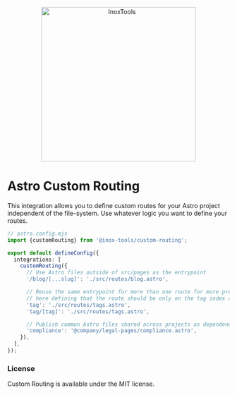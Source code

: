 <p align="center">
    <img alt="InoxTools" width="350px" src="https://github.com/Fryuni/inox-tools/blob/main/assets/shield.png?raw=true"/>
</p>

# Astro Custom Routing

This integration allows you to define custom routes for your Astro project independent of the file-system. Use whatever logic you want to define your routes.

```ts
// astro.config.mjs
import {customRouting} from '@inox-tools/custom-routing';

export default defineConfig({
  integrations: [
    customRouting({
      // Use Astro files outside of src/pages as the entrypoint
      '/blog/[...slug]': './src/routes/blog.astro', 

      // Reuse the same entrypoint for more than one route for more precise control
      // here defining that the route should be only on the tag index and with a single segment
      'tag': './src/routes/tags.astro',
      'tag/[tag]': './src/routes/tags.astro', 

      // Publish common Astro files shared across projects as dependencies and use them here
      'compliance': '@company/legal-pages/compliance.astro',
    }),
  ],
});
```

### License

Custom Routing is available under the MIT license.

